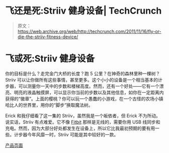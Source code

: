 # 飞还是死:Striiv 健身设备| TechCrunch

> 原文：<https://web.archive.org/web/http://techcrunch.com/2011/11/16/fly-or-die-the-striiv-fitness-device/>

# 飞或死:Striiv 健身设备

你的目标是什么？走完金门大桥的长度？跑 5 公里？在神奇的森林里种一棵树？Striiv 可以让你做所有这些事情，甚至更多。这个小小的设备是一个相当基本的计步器，可以测量你一天中的步数和楼梯高度。然而，还有一个好处——它有一个漂亮、明亮的液晶触摸屏，可以显示你当前的步数以及其他信息，如你在一定距离内获得的“徽章”。上面的樱桃？你可以玩一个愚蠢的小游戏，在一个古怪的农场小镇哈比人的世界里，用你的“脚步”换取魔法树。

Erick 和我仔细看了这一集的 Striiv，虽然我是一个皈依者，但 Erick 不为所动。说实话，Striiv 有点难爱。它不像 [Fitbit](https://web.archive.org/web/20230312022642/https://techcrunch.com/tag/Fitbit) 那样是无线的，需要你用 USB 线同步和充电。然而，因为大部分好处都发生在设备上，所以它比我最初预期的要有用一些。计步器今年风靡一时，Striiv 可能是其中较好的一款。

[产品页面](https://web.archive.org/web/20230312022642/http://www.striiv.com/)
